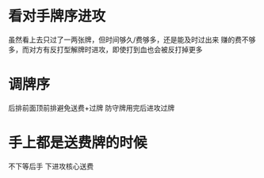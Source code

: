 # 看对手牌序进攻
虽然看上去只过了一两张牌，但时间够久/费够多，还是能及时过出来
赚的费不够多，而对方有反打型解牌时进攻，即使打到血也会被反打掉更多

# 调牌序
后排前面顶前排避免送费+过牌
防守牌用完后进攻过牌

# 手上都是送费牌的时候
不下等后手
下进攻核心送费